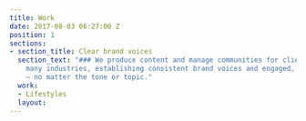 ```yaml
---
title: Work
date: 2017-08-03 06:27:00 Z
position: 1
sections:
- section_title: Clear brand voices
  section_text: "### We produce content and manage communities for clients across
    many industries, establishing consistent brand voices and engaged, active audiences
    — no matter the tone or topic."
  work:
  - Lifestyles
  layout: 
---
```



